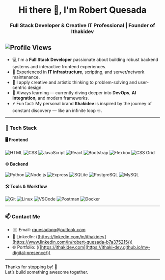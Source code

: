 

<h1 align="center">Hi there 👋, I'm Robert Quesada</h1>
<h3 align="center">Full Stack Developer & Creative IT Professional | Founder of Ithakidev</h3>

![Profile Views](https://komarev.com/ghpvc/?username=ithakidev&style=flat-square&color=blue)
---

- 💻 I'm a **Full Stack Developer** passionate about building robust backend systems and interactive frontend experiences.
- 🔧 Experienced in **IT infrastructure**, scripting, and server/network maintenance.
- 🧠 I apply creative and artistic thinking to problem-solving and user-centric design.
- 🌱 Always learning — currently diving deeper into **DevOps**, **AI integration**, and modern frameworks.
- ⚡ Fun fact: My personal brand **Ithakidev** is inspired by the journey of constant discovery — like an infinite loop ♾️.

---

### 🧰 Tech Stack

#### 🖥️ Frontend
![HTML](https://img.shields.io/badge/-HTML5-E34F26?style=flat&logo=html5&logoColor=white)
![CSS](https://img.shields.io/badge/-CSS3-1572B6?style=flat&logo=css3)
![JavaScript](https://img.shields.io/badge/-JavaScript-F7DF1E?style=flat&logo=javascript&logoColor=black)
![React](https://img.shields.io/badge/-React-61DAFB?style=flat&logo=react&logoColor=black)
![Bootstrap](https://img.shields.io/badge/-Bootstrap-7952B3?style=flat&logo=bootstrap&logoColor=white)
![Flexbox](https://img.shields.io/badge/-Flexbox-1572B6?style=flat&logo=css3&logoColor=white)
![CSS Grid](https://img.shields.io/badge/-CSS%20Grid-1572B6?style=flat&logo=css3&logoColor=white)

#### ⚙️ Backend
![Python](https://img.shields.io/badge/-Python-3776AB?style=flat&logo=python&logoColor=white)
![Node.js](https://img.shields.io/badge/-Node.js-339933?style=flat&logo=node.js&logoColor=white)
![Express](https://img.shields.io/badge/-Express.js-000000?style=flat&logo=express&logoColor=white)
![SQLite](https://img.shields.io/badge/-SQLite-003B57?style=flat&logo=sqlite&logoColor=white)
![PostgreSQL](https://img.shields.io/badge/-PostgreSQL-336791?style=flat&logo=postgresql&logoColor=white)
![MySQL](https://img.shields.io/badge/-MySQL-4479A1?style=flat&logo=mysql&logoColor=white)

#### 🛠️ Tools & Workflow
![Git](https://img.shields.io/badge/-Git-F05032?style=flat&logo=git&logoColor=white)
![Linux](https://img.shields.io/badge/-Linux-FCC624?style=flat&logo=linux&logoColor=black)
![VSCode](https://img.shields.io/badge/-VSCode-007ACC?style=flat&logo=visual-studio-code&logoColor=white)
![Postman](https://img.shields.io/badge/-Postman-FF6C37?style=flat&logo=postman&logoColor=white)
![Docker](https://img.shields.io/badge/-Docker-2496ED?style=flat&logo=docker&logoColor=white)

---

### 📫 Contact Me
- ✉️ Email: rquesadaqq@outlook.com 
- 💼 LinkedIn: ([https://linkedin.com/in/ithakidev](https://www.linkedin.com/in/robert-quesada-b7a375215/))  
- 🌐 Portfolio: (([https://ithakidev.com](https://ithaki-dev.github.io/my-digital-presence/))

---


Thanks for stopping by! 🙌  
Let’s build something awesome together.
